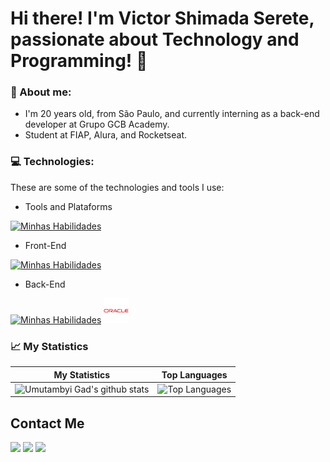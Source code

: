 # Hi there! I'm Victor Shimada Serete, passionate about Technology and Programming! 👋

### :bow: About me: 

  - I'm 20 years old, from São Paulo, and currently interning as a back-end developer at Grupo GCB Academy.
  - Student at FIAP, Alura, and Rocketseat.


### :computer: Technologies:

These are some of the technologies and tools I use:

- Tools and Plataforms

[![Minhas Habilidades](https://skillicons.dev/icons?i=postman,git,bash,vite,figma,linux,eclipse,idea)](https://skillicons.dev)

- Front-End

[![Minhas Habilidades](https://skillicons.dev/icons?i=js,ts,html,css,jquery,react,styledcomponents,bootstrap)](https://skillicons.dev)

- Back-End

[![Minhas Habilidades](https://skillicons.dev/icons?i=javascript,typescript,nodejs,express,java,python,flask,jest,sqlite)](https://skillicons.dev)
<a href="https://www.oracle.com/" target="_blank" rel="noreferrer"> <img src="https://raw.githubusercontent.com/devicons/devicon/master/icons/oracle/oracle-original.svg" alt="oracle" width="40" height="40"/></a>

### 📈 My Statistics

| My Statistics                                                                                                                                                            | Top Languages                                                                                                                                                                    |
| ------------------------------------------------------------------------------------------------------------------------------------------------------------------------ | ---------------------------------------------------------------------------------------------------------------------------------------------------------------------------------- |
| ![Umutambyi Gad's github stats](https://github-readme-stats.vercel.app/api?username=shimarrudz&show_icons=true&hide_border=true&count_private=true&theme=radical) | ![Top Languages](https://github-readme-stats.vercel.app/api/top-langs/?username=shimarrudz&langs_count=10&count_private=true&hide_border=true&theme=radical&layout=compact) |


## Contact Me
<div> 
  <a href="https://api.whatsapp.com/send/?phone=%2B5511983272594&text&app_absent=0" target="_blank"><img src="https://img.shields.io/badge/WhatsApp-25D366?style=for-the-badge&logo=whatsapp&logoColor=white" target="_blank"></a>
  <a href = "mailto:vic.shima.vss@gmail.com"><img src="https://img.shields.io/badge/-Gmail-%23333?style=for-the-badge&logo=gmail&logoColor=white" target="_blank"></a>
  <a href="https://www.linkedin.com/in/victor-shimada/" target="_blank"><img src="https://img.shields.io/badge/-LinkedIn-%230077B5?style=for-the-badge&logo=linkedin&logoColor=white" target="_blank"></a> 
  
</div>
